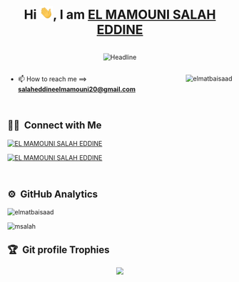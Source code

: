 <h1 align="center">Hi <img src="https://raw.githubusercontent.com/ABSphreak/ABSphreak/master/gifs/Hi.gif" width="30px">, I am <a href="https://linkedin.com/in/elmatbai-saad/">EL MAMOUNI SALAH EDDINE</a> </h1>



<br>

 <div align=center>
        <img src="https://readme-typing-svg.herokuapp.com?color=%236FDA44&size=32&center=true&vCenter=true&width=600&height=50&lines=Welcome+To+My+Profile+!" alt="Headline" />
    </div>
<br>




<p><img align="right" src="animation_500_kxa883sd.gif" alt="elmatbaisaad" /></p>




- 📫 How to reach me ==>  **salaheddineelmamouni20@gmail.com**

<br>

## 🤝🏻 &nbsp;Connect with Me

<p align="left">
  <a href="https://ma.linkedin.com/in/salah-eddine-el-mamouni-534259192" target="_blank"><img align="center"
      src="https://img.shields.io/badge/LinkedIn-0077B5?style=for-the-badge&logo=linkedin&logoColor=white"
      alt="EL MAMOUNI SALAH EDDINE" /></a>

 <a href="mailto:salaheddineelmamouni20@gmail.com" target="_blank"><img align="center"
      src="https://img.shields.io/badge/Gmail-D14836?style=for-the-badge&logo=gmail&logoColor=white"
      alt="EL MAMOUNI SALAH EDDINE" /></a>
</p>

<br>




## ⚙️ &nbsp;GitHub Analytics
<p><img align="center" src="https://github-readme-stats.vercel.app/api/top-langs?username=msalahe&show_icons=true&locale=en&layout=compact&theme=radical" alt="elmatbaisaad" /></p>  


<p><img align="center" src="https://github-readme-stats.vercel.app/api?username=msalahe&show_icons=true&locale=en&theme=radical" alt="msalah" /></p>

## 🏆 &nbsp;Git profile Trophies

<p align="center"><img align="center" src="https://github-profile-trophy.vercel.app/?username=msalahe&theme=algolia" />
 </p>
<br>




 </div>

